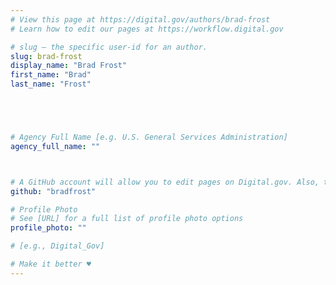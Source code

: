 ```yaml
---
# View this page at https://digital.gov/authors/brad-frost
# Learn how to edit our pages at https://workflow.digital.gov

# slug — the specific user-id for an author.
slug: brad-frost
display_name: "Brad Frost"
first_name: "Brad"
last_name: "Frost"





# Agency Full Name [e.g. U.S. General Services Administration]
agency_full_name: ""



# A GitHub account will allow you to edit pages on Digital.gov. Also, the image used in your GitHub account can be used to populate your digital.gov profile photo. Learn more about getting a Github account at [URL]
github: "bradfrost"

# Profile Photo
# See [URL] for a full list of profile photo options
profile_photo: ""

# [e.g., Digital_Gov]

# Make it better ♥
---
```

